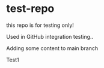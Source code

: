 # test-repo
this repo is for testing only!

Used in GitHub integration testing..

Adding some content to main branch

Test1
